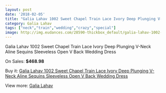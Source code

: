 ```yaml
---
layout: post
date: '2018-02-05'
title: "Galia Lahav 1002 Sweet Chapel Train Lace Ivory Deep Plunging V-Neck Aline Sequins Sleeveless Open V Back Wedding Dress"
category: Galia Lahav
tags: ["neck","train","wedding","crazy","special"]
image: http://img.eudances.com/28590-thickbox_default/galia-lahav-1002-sweet-chapel-train-lace-ivory-deep-plunging-v-neck-aline-sequins-sleeveless-open-v-back-wedding-dress.jpg
---
```

Galia Lahav 1002 Sweet Chapel Train Lace Ivory Deep Plunging V-Neck Aline Sequins Sleeveless Open V Back Wedding Dress

On Sales: **$468.98**
<a href="https://www.eudances.com/en/galia-lahav/9379-galia-lahav-1002-sweet-chapel-train-lace-ivory-deep-plunging-v-neck-aline-sequins-sleeveless-open-v-back-wedding-dress.html"><amp-img layout="responsive" width="600" height="600" src="//img.eudances.com/28590-thickbox_default/galia-lahav-1002-sweet-chapel-train-lace-ivory-deep-plunging-v-neck-aline-sequins-sleeveless-open-v-back-wedding-dress.jpg" alt="Galia Lahav 1002 Sweet Chapel Train Lace Ivory Deep Plunging V-Neck Aline Sequins Sleeveless Open V Back Wedding Dress 0" /></a>
<a href="https://www.eudances.com/en/galia-lahav/9379-galia-lahav-1002-sweet-chapel-train-lace-ivory-deep-plunging-v-neck-aline-sequins-sleeveless-open-v-back-wedding-dress.html"><amp-img layout="responsive" width="600" height="600" src="//img.eudances.com/28596-thickbox_default/galia-lahav-1002-sweet-chapel-train-lace-ivory-deep-plunging-v-neck-aline-sequins-sleeveless-open-v-back-wedding-dress.jpg" alt="Galia Lahav 1002 Sweet Chapel Train Lace Ivory Deep Plunging V-Neck Aline Sequins Sleeveless Open V Back Wedding Dress 1" /></a>
<a href="https://www.eudances.com/en/galia-lahav/9379-galia-lahav-1002-sweet-chapel-train-lace-ivory-deep-plunging-v-neck-aline-sequins-sleeveless-open-v-back-wedding-dress.html"><amp-img layout="responsive" width="600" height="600" src="//img.eudances.com/28595-thickbox_default/galia-lahav-1002-sweet-chapel-train-lace-ivory-deep-plunging-v-neck-aline-sequins-sleeveless-open-v-back-wedding-dress.jpg" alt="Galia Lahav 1002 Sweet Chapel Train Lace Ivory Deep Plunging V-Neck Aline Sequins Sleeveless Open V Back Wedding Dress 2" /></a>
<a href="https://www.eudances.com/en/galia-lahav/9379-galia-lahav-1002-sweet-chapel-train-lace-ivory-deep-plunging-v-neck-aline-sequins-sleeveless-open-v-back-wedding-dress.html"><amp-img layout="responsive" width="600" height="600" src="//img.eudances.com/28594-thickbox_default/galia-lahav-1002-sweet-chapel-train-lace-ivory-deep-plunging-v-neck-aline-sequins-sleeveless-open-v-back-wedding-dress.jpg" alt="Galia Lahav 1002 Sweet Chapel Train Lace Ivory Deep Plunging V-Neck Aline Sequins Sleeveless Open V Back Wedding Dress 3" /></a>
<a href="https://www.eudances.com/en/galia-lahav/9379-galia-lahav-1002-sweet-chapel-train-lace-ivory-deep-plunging-v-neck-aline-sequins-sleeveless-open-v-back-wedding-dress.html"><amp-img layout="responsive" width="600" height="600" src="//img.eudances.com/28593-thickbox_default/galia-lahav-1002-sweet-chapel-train-lace-ivory-deep-plunging-v-neck-aline-sequins-sleeveless-open-v-back-wedding-dress.jpg" alt="Galia Lahav 1002 Sweet Chapel Train Lace Ivory Deep Plunging V-Neck Aline Sequins Sleeveless Open V Back Wedding Dress 4" /></a>
<a href="https://www.eudances.com/en/galia-lahav/9379-galia-lahav-1002-sweet-chapel-train-lace-ivory-deep-plunging-v-neck-aline-sequins-sleeveless-open-v-back-wedding-dress.html"><amp-img layout="responsive" width="600" height="600" src="//img.eudances.com/28592-thickbox_default/galia-lahav-1002-sweet-chapel-train-lace-ivory-deep-plunging-v-neck-aline-sequins-sleeveless-open-v-back-wedding-dress.jpg" alt="Galia Lahav 1002 Sweet Chapel Train Lace Ivory Deep Plunging V-Neck Aline Sequins Sleeveless Open V Back Wedding Dress 5" /></a>
<a href="https://www.eudances.com/en/galia-lahav/9379-galia-lahav-1002-sweet-chapel-train-lace-ivory-deep-plunging-v-neck-aline-sequins-sleeveless-open-v-back-wedding-dress.html"><amp-img layout="responsive" width="600" height="600" src="//img.eudances.com/28591-thickbox_default/galia-lahav-1002-sweet-chapel-train-lace-ivory-deep-plunging-v-neck-aline-sequins-sleeveless-open-v-back-wedding-dress.jpg" alt="Galia Lahav 1002 Sweet Chapel Train Lace Ivory Deep Plunging V-Neck Aline Sequins Sleeveless Open V Back Wedding Dress 6" /></a>

Buy it: [Galia Lahav 1002 Sweet Chapel Train Lace Ivory Deep Plunging V-Neck Aline Sequins Sleeveless Open V Back Wedding Dress](https://www.eudances.com/en/galia-lahav/9379-galia-lahav-1002-sweet-chapel-train-lace-ivory-deep-plunging-v-neck-aline-sequins-sleeveless-open-v-back-wedding-dress.html "Galia Lahav 1002 Sweet Chapel Train Lace Ivory Deep Plunging V-Neck Aline Sequins Sleeveless Open V Back Wedding Dress")

View more: [Galia Lahav](https://www.eudances.com/en/119-galia-lahav "Galia Lahav")